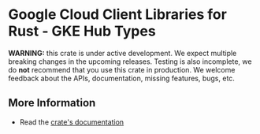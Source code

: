 # Google Cloud Client Libraries for Rust - GKE Hub Types

<!-- Code generated by sidekick. DO NOT EDIT. -->

**WARNING:** this crate is under active development. We expect multiple breaking
changes in the upcoming releases. Testing is also incomplete, we do **not**
recommend that you use this crate in production. We welcome feedback about the
APIs, documentation, missing features, bugs, etc.

## More Information

* Read the [crate's documentation](https://docs.rs/google-cloud-gkehub-configmanagement-v1/latest/google-cloud-gkehub-configmanagement-v1)
